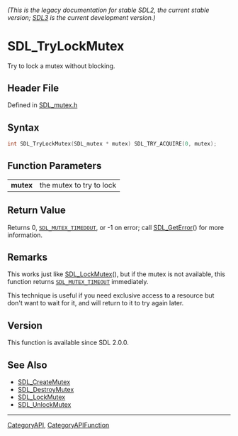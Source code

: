 ###### (This is the legacy documentation for stable SDL2, the current stable version; [SDL3](https://wiki.libsdl.org/SDL3/) is the current development version.)
# SDL_TryLockMutex

Try to lock a mutex without blocking.

## Header File

Defined in [SDL_mutex.h](https://github.com/libsdl-org/SDL/blob/SDL2/include/SDL_mutex.h)

## Syntax

```c
int SDL_TryLockMutex(SDL_mutex * mutex) SDL_TRY_ACQUIRE(0, mutex);

```

## Function Parameters

|               |                          |
| ------------- | ------------------------ |
| **mutex**     | the mutex to try to lock |

## Return Value

Returns 0, [`SDL_MUTEX_TIMEDOUT`](SDL_MUTEX_TIMEDOUT), or -1 on error; call
[SDL_GetError](SDL_GetError)() for more information.

## Remarks

This works just like [SDL_LockMutex](SDL_LockMutex)(), but if the mutex is
not available, this function returns
[`SDL_MUTEX_TIMEOUT`](SDL_MUTEX_TIMEOUT) immediately.

This technique is useful if you need exclusive access to a resource but
don't want to wait for it, and will return to it to try again later.

## Version

This function is available since SDL 2.0.0.

## See Also

- [SDL_CreateMutex](SDL_CreateMutex)
- [SDL_DestroyMutex](SDL_DestroyMutex)
- [SDL_LockMutex](SDL_LockMutex)
- [SDL_UnlockMutex](SDL_UnlockMutex)

----
[CategoryAPI](CategoryAPI), [CategoryAPIFunction](CategoryAPIFunction)

